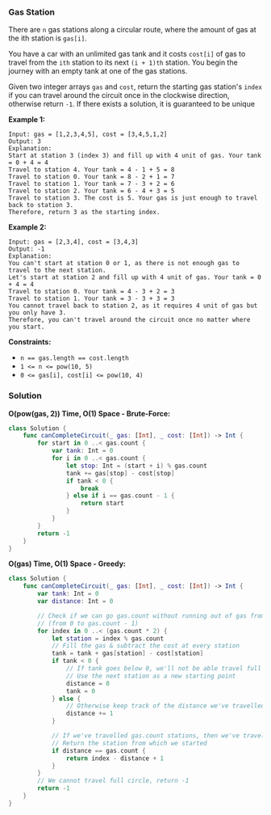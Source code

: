 
### Gas Station

There are `n` gas stations along a circular route, where the amount of gas at the ith station is `gas[i]`.

You have a car with an unlimited gas tank and it costs `cost[i]` of gas to travel from the `ith` station to its next `(i + 1)th` station. You begin the journey with an empty tank at one of the gas stations.

Given two integer arrays `gas` and `cost`, return the starting gas station's `index` if you can travel around the circuit once in the clockwise direction, otherwise return `-1`. If there exists a solution, it is guaranteed to be unique

__Example 1:__
```
Input: gas = [1,2,3,4,5], cost = [3,4,5,1,2]
Output: 3
Explanation:
Start at station 3 (index 3) and fill up with 4 unit of gas. Your tank = 0 + 4 = 4
Travel to station 4. Your tank = 4 - 1 + 5 = 8
Travel to station 0. Your tank = 8 - 2 + 1 = 7
Travel to station 1. Your tank = 7 - 3 + 2 = 6
Travel to station 2. Your tank = 6 - 4 + 3 = 5
Travel to station 3. The cost is 5. Your gas is just enough to travel back to station 3.
Therefore, return 3 as the starting index.
```
__Example 2:__
```
Input: gas = [2,3,4], cost = [3,4,3]
Output: -1
Explanation:
You can't start at station 0 or 1, as there is not enough gas to travel to the next station.
Let's start at station 2 and fill up with 4 unit of gas. Your tank = 0 + 4 = 4
Travel to station 0. Your tank = 4 - 3 + 2 = 3
Travel to station 1. Your tank = 3 - 3 + 3 = 3
You cannot travel back to station 2, as it requires 4 unit of gas but you only have 3.
Therefore, you can't travel around the circuit once no matter where you start.
```

__Constraints:__
* `n == gas.length == cost.length`
* `1 <= n <= pow(10, 5)`
* `0 <= gas[i], cost[i] <= pow(10, 4)`

### Solution
__O(pow(gas, 2)) Time, O(1) Space - Brute-Force:__
```Swift
class Solution {
    func canCompleteCircuit(_ gas: [Int], _ cost: [Int]) -> Int {
        for start in 0 ..< gas.count {
            var tank: Int = 0
            for i in 0 ..< gas.count {
                let stop: Int = (start + i) % gas.count
                tank += gas[stop] - cost[stop]
                if tank < 0 {
                    break
                } else if i == gas.count - 1 {
                    return start
                }
            }
        }
        return -1
    }
}
```
__O(gas) Time, O(1) Space - Greedy:__
```Swift
class Solution {
    func canCompleteCircuit(_ gas: [Int], _ cost: [Int]) -> Int {
        var tank: Int = 0
        var distance: Int = 0

        // Check if we can go gas.count without running out of gas from every starting point 
        // (from 0 to gas.count - 1)
        for index in 0 ..< (gas.count * 2) {
            let station = index % gas.count
            // Fill the gas & subtract the cost at every station
            tank = tank + gas[station] - cost[station]
            if tank < 0 {
                // If tank goes below 0, we'll not be able travel full circle
                // Use the next station as a new starting point
                distance = 0
                tank = 0
            } else {
                // Otherwise keep track of the distance we've travelled
                distance += 1
            }

            // If we've travelled gas.count stations, then we've travelled full circle.
            // Return the station from which we started
            if distance == gas.count {
                return index - distance + 1
            }
        }
        // We cannot travel full circle, return -1
        return -1
    }
}
```